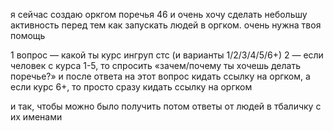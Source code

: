 я сейчас создаю оркгом поречья 46 и очень хочу сделать небольшу активность перед тем как запускать людей в оргком. очень нужна твоя помощь

1 вопрос — какой ты курс ингруп стс (и варианты 1/2/3/4/5/6+)
2 — если человек с курса 1-5, то спросить «зачем/почему ты хочешь делать поречье?» и после ответа на этот вопрос кидать ссылку на оргком, а если курс 6+, то просто сразу кидать ссылку на оргком

и так, чтобы можно было получить потом ответы от людей в тбаличку с их именами